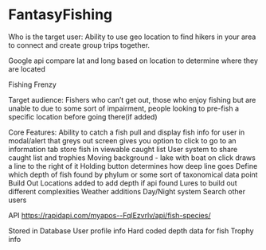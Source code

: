 # FantasyFishing
Who is the target user:
Ability to use geo location to find hikers in your area to connect and create group trips together.

Google api compare lat and long based on location to determine where they are located


Fishing Frenzy

Target audience:
Fishers who can’t get out, those who enjoy fishing but are unable to due to some sort of 
impairment, people looking to pre-fish a specific location before going there(if added)


Core Features:
Ability to catch a fish 
pull and display fish info for user in modal/alert that greys out screen gives you option to click to go to an information tab
store fish in viewable caught list
User system to share caught list and trophies
Moving background - lake with boat on click draws a line to the right of it
Holding button determines how deep line goes
Define which depth of fish found by phylum or some sort of taxonomical data point
Build Out
Locations added to add depth if api found
Lures to build out different complexities
Weather additions
Day/Night system
Search other users

API
https://rapidapi.com/myapos--FqlEzvrlv/api/fish-species/

Stored in Database
User profile info
Hard coded depth data for fish
Trophy info

